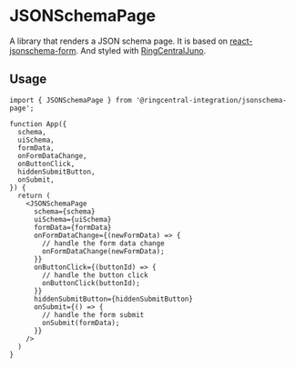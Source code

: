 # JSONSchemaPage

A library that renders a JSON schema page. It is based on [react-jsonschema-form](https://github.com/rjsf-team/react-jsonschema-form). And styled with [RingCentralJuno](https://github.com/ringcentral/ringcentral-juno).

## Usage

```tsx
import { JSONSchemaPage } from '@ringcentral-integration/jsonschema-page';

function App({
  schema,
  uiSchema,
  formData,
  onFormDataChange,
  onButtonClick,
  hiddenSubmitButton,
  onSubmit,
}) {
  return (
    <JSONSchemaPage
      schema={schema}
      uiSchema={uiSchema}
      formData={formData}
      onFormDataChange={(newFormData) => {
        // handle the form data change
        onFormDataChange(newFormData);
      }}
      onButtonClick={(buttonId) => {
        // handle the button click
        onButtonClick(buttonId);
      }}
      hiddenSubmitButton={hiddenSubmitButton}
      onSubmit={() => {
        // handle the form submit
        onSubmit(formData);
      }}
    />
  )
}
``` 